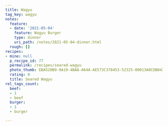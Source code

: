 ```yaml
---
title: Wagyu
tag_key: wagyu
notes:
  feature:
  - date: '2021-05-04'
    feature: Wagyu Burger
    type: dinner
    uri_path: /notes/2021-05-04-dinner.html
  rough: []
recipes:
- mine: null
  p_recipe_id: 77
  permalink: /recipes/seared-wagyu
  photo_thumb: EBA520B9-9A19-4BAA-A64A-AE573C378453-52325-00013A0CDB043B6F.jpg
  rating: 0
  title: Seared Wagyu
rel_tags_count:
  beef:
  - 1
  - beef
  burger:
  - 1
  - burger

---
```

